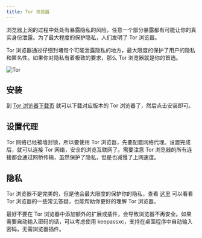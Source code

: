 ```yaml
---
title: Tor 浏览器
---
```


浏览器上网的过程中处处有暴露隐私的风险，任意一个部分暴露都有可能让你的真实身份泄露。为了最大程度的保护隐私，人们发明了 Tor 浏览器。

Tor 浏览器通过仔细封堵每个可能泄露隐私的地方，最大限度的保护了用户的隐私和匿名性。如果你对隐私有着极致的要求，那么 Tor 浏览器就是你的首选。

![Tor](../../../assets/image/tor.avif)

## 安装

到 [Tor 浏览器下载页](https://www.torproject.org/download/) 就可以下载对应版本的 Tor 浏览器了，然后点击安装即可。

## 设置代理

Tor 网络已经被墙封锁，所以要使用 Tor 浏览器，先要配置网络代理。设置完成后，就可以连接 Tor 网络，安全的浏览互联网了。需要注意 Tor 浏览器的所有连接都会通过网桥传输，虽然保护了隐私，但是也减慢了上网速度。

## 隐私

Tor 浏览器不是完美的，但是他会最大限度的保护你的隐私，查看 [这里](https://support.torproject.org/zh-CN/) 可以看看 Tor 浏览器的一些常见答疑，也能帮助你更好的理解 Tor 浏览器。

最好不要在 Tor 浏览器中添加额外的扩展或插件，会导致浏览器不再安全。如果需要自动输入密码的话，可以考虑使用 keepassxc，支持在桌面程序中自动输入密码，无需浏览器插件。
